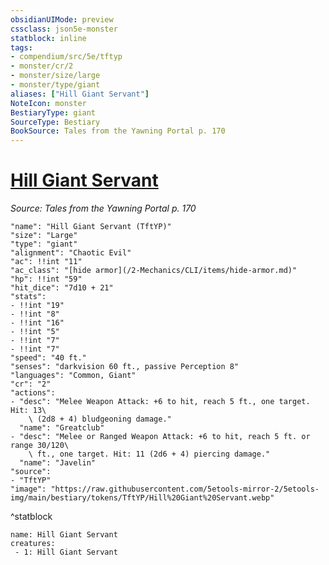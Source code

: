 ```yaml
---
obsidianUIMode: preview
cssclass: json5e-monster
statblock: inline
tags:
- compendium/src/5e/tftyp
- monster/cr/2
- monster/size/large
- monster/type/giant
aliases: ["Hill Giant Servant"]
NoteIcon: monster
BestiaryType: giant
SourceType: Bestiary
BookSource: Tales from the Yawning Portal p. 170
---
```

# [Hill Giant Servant](2-Mechanics/CLI/bestiary/giant/hill-giant-servant-tftyp.md)
*Source: Tales from the Yawning Portal p. 170*  

```statblock
"name": "Hill Giant Servant (TftYP)"
"size": "Large"
"type": "giant"
"alignment": "Chaotic Evil"
"ac": !!int "11"
"ac_class": "[hide armor](/2-Mechanics/CLI/items/hide-armor.md)"
"hp": !!int "59"
"hit_dice": "7d10 + 21"
"stats":
- !!int "19"
- !!int "8"
- !!int "16"
- !!int "5"
- !!int "7"
- !!int "7"
"speed": "40 ft."
"senses": "darkvision 60 ft., passive Perception 8"
"languages": "Common, Giant"
"cr": "2"
"actions":
- "desc": "Melee Weapon Attack: +6 to hit, reach 5 ft., one target. Hit: 13\
    \ (2d8 + 4) bludgeoning damage."
  "name": "Greatclub"
- "desc": "Melee or Ranged Weapon Attack: +6 to hit, reach 5 ft. or range 30/120\
    \ ft., one target. Hit: 11 (2d6 + 4) piercing damage."
  "name": "Javelin"
"source":
- "TftYP"
"image": "https://raw.githubusercontent.com/5etools-mirror-2/5etools-img/main/bestiary/tokens/TftYP/Hill%20Giant%20Servant.webp"
```
^statblock

```encounter-table
name: Hill Giant Servant
creatures:
 - 1: Hill Giant Servant
```